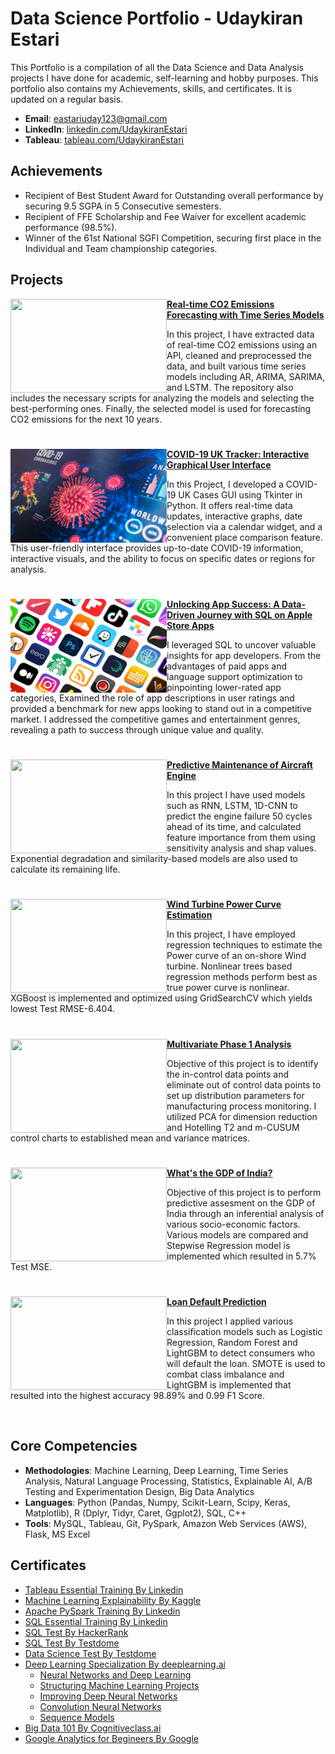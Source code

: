 # Data Science Portfolio - Udaykiran Estari
This Portfolio is a compilation of all the Data Science and Data Analysis projects I have done for academic, self-learning and hobby purposes. This portfolio also contains my Achievements, skills, and certificates. It is updated on a regular basis.

- **Email**: [eastariuday123@gmail.com](eastariuday123@gmail.com)
- **LinkedIn**: [linkedin.com/UdaykiranEstari](https://www.linkedin.com/in/udaykiranestari)
- **Tableau**: [tableau.com/UdaykiranEstari](https://public.tableau.com/app/profile/estari.udaykiran/vizzes)

## Achievements
- Recipient of Best Student Award for Outstanding overall performance by securing 9.5 SGPA in 5 Consecutive semesters.
- Recipient of FFE Scholarship and Fee Waiver for excellent academic performance (98.5%).
- Winner of the 61st National SGFI Competition, securing first place in the Individual and Team championship categories.

## Projects

<img align="left" width="250" height="150" src="https://github.com/archd3sai/Portfolio/blob/master/Images/telecom.jpg"> **[Real-time CO2 Emissions Forecasting with Time Series Models](https://github.com/UdaykiranEstari/real-time-co2-emissions-forecasting)**

In this project, I have extracted data of real-time CO2 emissions using an API, cleaned and preprocessed the data, and built various time series models including AR, ARIMA, SARIMA, and LSTM. The repository also includes the necessary scripts for analyzing the models and selecting the best-performing ones. Finally, the selected model is used for forecasting CO2 emissions for the next 10 years.

#

<img align="left" width="250" height="150" src="https://github.com/UdaykiranEstari/UdaykiranEstari/blob/main/Images/Covid19.jpg"> **[COVID-19 UK Tracker: Interactive Graphical User Interface](https://github.com/UdaykiranEstari/covid19-uk-gui-tkinter)**

In this Project, I developed a COVID-19 UK Cases GUI using Tkinter in Python. It offers real-time data updates, interactive graphs, date selection via a calendar widget, and a convenient place comparison feature. This user-friendly interface provides up-to-date COVID-19 information, interactive visuals, and the ability to focus on specific dates or regions for analysis.

#

<img align="left" width="250" height="150" src="https://github.com/UdaykiranEstari/UdaykiranEstari/blob/main/Images/appstoreapps.jpeg"> **[Unlocking App Success: A Data-Driven Journey with SQL on Apple Store Apps](https://github.com/UdaykiranEstari/Practical-SQL-DataAnalysis-AppleStore-App-Analytics)**
 
I leveraged SQL to uncover valuable insights for app developers. From the advantages of paid apps and language support optimization to pinpointing lower-rated app categories, Examined the role of app descriptions in user ratings and provided a benchmark for new apps looking to stand out in a competitive market. I addressed the competitive games and entertainment genres, revealing a path to success through unique value and quality.

#

<img align="left" width="250" height="150" src="https://github.com/archd3sai/Portfolio/blob/master/Images/airplane.jpeg"> **[Predictive Maintenance of Aircraft Engine](https://github.com/archd3sai/Predictive-Maintenance-of-Aircraft-Engine)**

In this project I have used models such as RNN, LSTM, 1D-CNN to predict the engine failure 50 cycles ahead of its time, and calculated feature importance from them using sensitivity analysis and shap values. Exponential degradation and similarity-based models are also used to calculate its remaining life.

#

<img align="left" width="250" height="150" src="https://github.com/archd3sai/Portfolio/blob/master/Images/960x0.jpg"> **[Wind Turbine Power Curve Estimation](https://github.com/archd3sai/Wind-Turbine-Power-Curve-Estimation)**

In this project, I have employed regression techniques to estimate the Power curve of an on-shore Wind turbine. Nonlinear trees based regression methods perform best as true power curve is nonlinear. XGBoost is implemented and optimized using GridSearchCV which yields lowest Test RMSE-6.404.

#

<img align="left" width="250" height="150" src="https://github.com/archd3sai/Portfolio/blob/master/Images/phase1.jpg"> **[Multivariate Phase 1 Analysis](https://github.com/archd3sai/Multivariate-Phase-1-Analysis)** 

Objective of this project is to identify the in-control data points and eliminate out of control data points to set up distribution parameters for manufacturing process monitoring. I utilized PCA for dimension reduction and Hotelling T2 and m-CUSUM control charts to established mean and variance matrices.

#

<img align="left" width="250" height="150" src="https://github.com/archd3sai/Portfolio/blob/master/Images/gdp.jpg"> **[What's the GDP of India?](https://github.com/archd3sai/Predicting-GDP-of-India)**

Objective of this project is to perform predictive assesment on the GDP of India through an inferential analysis of various socio-economic factors. Various models are compared and Stepwise Regression model is implemented which resulted in 5.7% Test MSE.

#

<img align="left" width="250" height="150" src="https://github.com/archd3sai/Portfolio/blob/master/Images/loan.jpg"> **[Loan Default Prediction](https://github.com/archd3sai/Loan-Default-Prediction)** 

In this project I applied various classification models such as Logistic Regression, Random Forest and LightGBM to detect consumers who will default the loan. SMOTE is used to combat class imbalance and LightGBM is implemented that resulted into the highest accuracy 98.89% and 0.99 F1 Score.

<br />

## Core Competencies

- **Methodologies**: Machine Learning, Deep Learning, Time Series Analysis, Natural Language Processing, Statistics, Explainable AI, A/B Testing and Experimentation Design, Big Data Analytics
- **Languages**: Python (Pandas, Numpy, Scikit-Learn, Scipy, Keras, Matplotlib), R (Dplyr, Tidyr, Caret, Ggplot2), SQL, C++
- **Tools**: MySQL, Tableau, Git, PySpark, Amazon Web Services (AWS), Flask, MS Excel

## Certificates

- [Tableau Essential Training By Linkedin](https://github.com/archd3sai/Portfolio/blob/master/Certificates/CertificateOfCompletion_Tableau%20Essential%20Training%202020.1.pdf)
- [Machine Learning Explainability By Kaggle](https://github.com/archd3sai/Data-Science-Portfolio-Arch-Desai/blob/master/Certificates/Arch%20Desai%20-%20Machine%20Learning%20Explainability.png)
- [Apache PySpark Training By Linkedin](https://github.com/archd3sai/Data-Science-Portfolio-Arch-Desai/blob/master/Certificates/CertificateOfCompletion_Apache%20Pyspark%20By%20Example%20(2).pdf)
- [SQL Essential Training By Linkedin](https://github.com/archd3sai/Data-Science-Portfolio-Arch-Desai/blob/master/Certificates/CertificateOfCompletion_Sql%20Essential%20Training%202018%20(1).pdf)
- [SQL Test By HackerRank](https://www.hackerrank.com/certificates/c0cda4c2f1b5)
- [SQL Test By Testdome](https://www.testdome.com/cert/24cd496af7a24a8489a1fd5de791c392)
- [Data Science Test By Testdome](https://www.testdome.com/cert/124165d7386d4f76be84c240e0547bd3)
- [Deep Learning Specialization By deeplearning.ai](https://github.com/archd3sai/Data-Science-Portfolio-Arch-Desai/blob/master/Certificates/Deep%20Learning%20Specialization.pdf)
    - [Neural Networks and Deep Learning](https://github.com/archd3sai/Data-Science-Portfolio-Arch-Desai/blob/master/Certificates/Neural%20Networks%20and%20Deep%20Learning.pdf)
    - [Structuring Machine Learning Projects](https://github.com/archd3sai/Data-Science-Portfolio-Arch-Desai/blob/master/Certificates/Structuring%20Machine%20Learning%20Projects.pdf)
    - [Improving Deep Neural Networks](https://github.com/archd3sai/Data-Science-Portfolio-Arch-Desai/blob/master/Certificates/Improving%20Deep%20Neural%20Networks.pdf)
    - [Convolution Neural Networks](https://github.com/archd3sai/Data-Science-Portfolio-Arch-Desai/blob/master/Certificates/Convolutional%20Neural%20Networks.pdf)
    - [Sequence Models](https://github.com/archd3sai/Data-Science-Portfolio-Arch-Desai/blob/master/Certificates/Sequence%20Models.pdf)
- [Big Data 101 By Cognitiveclass.ai](https://courses.cognitiveclass.ai/certificates/bfc1df7e5d084a73b84223495263d0fe)
- [Google Analytics for Begineers By Google](https://analytics.google.com/analytics/academy/certificate/kHYtirzEQV29uzNG8xSFXg)
